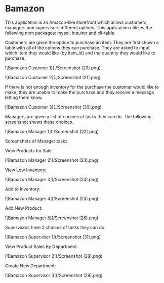 # Bamazon

This application is an Amazon-like storefront which allows customers, managers and supervisors different options.  This application utilizes the following npm packages:  mysql, inquirer and cli-table.

Customers are given the option to purchase an item. They are first shown a table with all of the options they can purchase. They are asked to input which item they would like (by item_id) and the quantity they would like to purchase.

![Bamazon Customer 1](./Screenshot (20).png)

![Bamazon Customer 2](./Screenshot (21).png)

If there is not enough inventory for the purchase the customer would like to make, they are unable to make the purchase and they receive a message letting them know.

![Bamazon Customer 3](./Screenshot (30).png)

Managers are given a list of choices of tasks they can do.  The following screenshot shows these choices.

![Bamazon Manager 1](./Screenshot (22).png)

Screenshots of Manager tasks.

View Products for Sale:

![Bamazon Manager 2](/Screenshot (23).png)

View Low Inventory:

![Bamazon Manager 3](/Screenshot (24).png)

Add to Inventory:

![Bamazon Manager 4](/Screenshot (25).png)

Add New Product:

![Bamazon Manager 5](/Screenshot (26).png)

Supervisors have 2 choices of tasks they can do.

![Bamazon Supervisor 1](/Screenshot (31).png)

View Product Sales By Department:

![Bamazon Supervisor 2](/Screenshot (28).png)

Create New Department:

![Bamazon Supervisor 3](/Screenshot (29).png)
